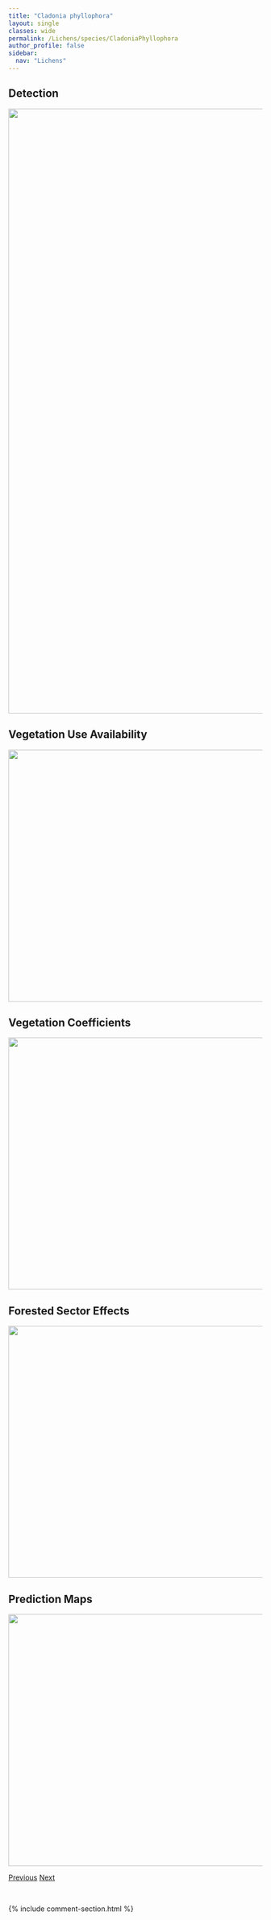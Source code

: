 ```yaml
---
title: "Cladonia phyllophora"
layout: single
classes: wide
permalink: /Lichens/species/CladoniaPhyllophora
author_profile: false
sidebar:
  nav: "Lichens"
---
```


<h2>Detection</h2>

<a href="https://drive.google.com/uc?export=view&id=1KdUYALzWNWs7J-SPA7y2o1xvULLZfnlI">
<img src="https://drive.google.com/uc?export=view&id=1KdUYALzWNWs7J-SPA7y2o1xvULLZfnlI" height = "1200" width = "800">
</a>


<h2>Vegetation Use Availability</h2>

<a href="https://drive.google.com/uc?export=view&id=1aKJtWp28yUJBGVdh3uBQeFCXKsALUyVi">
<img src="https://drive.google.com/uc?export=view&id=1aKJtWp28yUJBGVdh3uBQeFCXKsALUyVi" height = "500" width = "1000">
</a>


<h2>Vegetation Coefficients</h2>

<a href="https://drive.google.com/uc?export=view&id=1ZsY-HKFvC9NevHYjVOVSy8bs_F6N18AZ">
<img src="https://drive.google.com/uc?export=view&id=1ZsY-HKFvC9NevHYjVOVSy8bs_F6N18AZ" height = "500" width = "1000">
</a>


<h2>Forested Sector Effects</h2>

<a href="https://drive.google.com/uc?export=view&id=1aSvbeW4gmvQIlKz-BCyeTbmrmt1LUVrc">
<img src="https://drive.google.com/uc?export=view&id=1aSvbeW4gmvQIlKz-BCyeTbmrmt1LUVrc" height = "500" width = "1000">
</a>


<h2>Prediction Maps</h2>

<a href="https://drive.google.com/uc?export=view&id=1yUAv_EVlvSpDPHWujVIX5qtJjFK-0XYa">
<img src="https://drive.google.com/uc?export=view&id=1yUAv_EVlvSpDPHWujVIX5qtJjFK-0XYa" height = "500" width = "1000">
</a>


<a href="/DevelopmentWebsite/Lichens/species/CladoniaNovochlorophaea" class="pagination--pager" title="Cladonia novochlorophaea">Previous</a> <a href="/DevelopmentWebsite/Lichens/species/CladoniaPleurota" class="pagination--pager" title="Cladonia pleurota">Next</a>

<p>&nbsp;</p>

{% include comment-section.html %}
